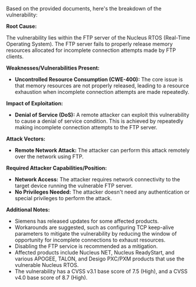 Based on the provided documents, here's the breakdown of the vulnerability:

**Root Cause:**

The vulnerability lies within the FTP server of the Nucleus RTOS (Real-Time Operating System). The FTP server fails to properly release memory resources allocated for incomplete connection attempts made by FTP clients.

**Weaknesses/Vulnerabilities Present:**

*   **Uncontrolled Resource Consumption (CWE-400):** The core issue is that memory resources are not properly released, leading to a resource exhaustion when incomplete connection attempts are made repeatedly.

**Impact of Exploitation:**

*   **Denial of Service (DoS):** A remote attacker can exploit this vulnerability to cause a denial of service condition. This is achieved by repeatedly making incomplete connection attempts to the FTP server.

**Attack Vectors:**

*   **Remote Network Attack:** The attacker can perform this attack remotely over the network using FTP.

**Required Attacker Capabilities/Position:**

*   **Network Access:** The attacker requires network connectivity to the target device running the vulnerable FTP server.
*   **No Privileges Needed:** The attacker doesn't need any authentication or special privileges to perform the attack.

**Additional Notes:**

*   Siemens has released updates for some affected products.
*   Workarounds are suggested, such as configuring TCP keep-alive parameters to mitigate the vulnerability by reducing the window of opportunity for incomplete connections to exhaust resources.
*   Disabling the FTP service is recommended as a mitigation.
*  Affected products include Nucleus NET, Nucleus ReadyStart, and various APOGEE, TALON, and Desigo PXC/PXM products that use the vulnerable Nucleus RTOS.
*   The vulnerability has a CVSS v3.1 base score of 7.5 (High), and a CVSS v4.0 base score of 8.7 (High).